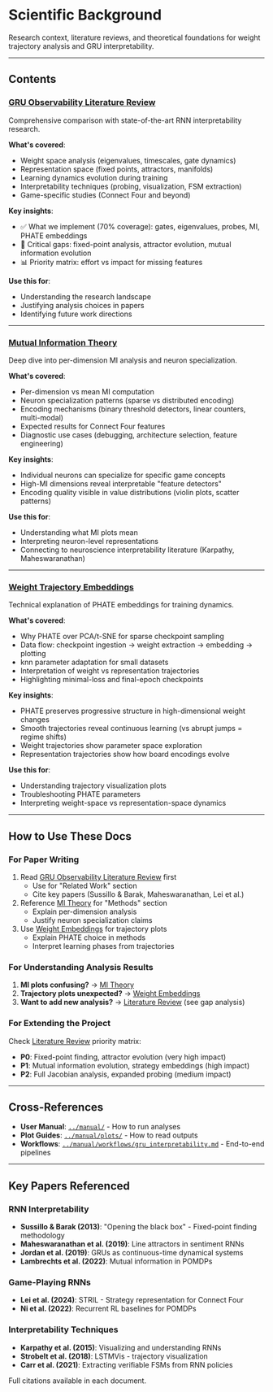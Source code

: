 # Scientific Background

Research context, literature reviews, and theoretical foundations for weight trajectory analysis and GRU interpretability.

---

## Contents

### [GRU Observability Literature Review](./gru_observability_literature.md)
Comprehensive comparison with state-of-the-art RNN interpretability research.

**What's covered**:
- Weight space analysis (eigenvalues, timescales, gate dynamics)
- Representation space (fixed points, attractors, manifolds)
- Learning dynamics evolution during training
- Interpretability techniques (probing, visualization, FSM extraction)
- Game-specific studies (Connect Four and beyond)

**Key insights**:
- ✅ What we implement (70% coverage): gates, eigenvalues, probes, MI, PHATE embeddings
- 🔴 Critical gaps: fixed-point analysis, attractor evolution, mutual information evolution
- 📊 Priority matrix: effort vs impact for missing features

**Use this for**:
- Understanding the research landscape
- Justifying analysis choices in papers
- Identifying future work directions

---

### [Mutual Information Theory](./mutual_information_theory.md)
Deep dive into per-dimension MI analysis and neuron specialization.

**What's covered**:
- Per-dimension vs mean MI computation
- Neuron specialization patterns (sparse vs distributed encoding)
- Encoding mechanisms (binary threshold detectors, linear counters, multi-modal)
- Expected results for Connect Four features
- Diagnostic use cases (debugging, architecture selection, feature engineering)

**Key insights**:
- Individual neurons can specialize for specific game concepts
- High-MI dimensions reveal interpretable "feature detectors"
- Encoding quality visible in value distributions (violin plots, scatter patterns)

**Use this for**:
- Understanding what MI plots mean
- Interpreting neuron-level representations
- Connecting to neuroscience interpretability literature (Karpathy, Maheswaranathan)

---

### [Weight Trajectory Embeddings](./weight_embeddings_theory.md)
Technical explanation of PHATE embeddings for training dynamics.

**What's covered**:
- Why PHATE over PCA/t-SNE for sparse checkpoint sampling
- Data flow: checkpoint ingestion → weight extraction → embedding → plotting
- knn parameter adaptation for small datasets
- Interpretation of weight vs representation trajectories
- Highlighting minimal-loss and final-epoch checkpoints

**Key insights**:
- PHATE preserves progressive structure in high-dimensional weight changes
- Smooth trajectories reveal continuous learning (vs abrupt jumps = regime shifts)
- Weight trajectories show parameter space exploration
- Representation trajectories show how board encodings evolve

**Use this for**:
- Understanding trajectory visualization plots
- Troubleshooting PHATE parameters
- Interpreting weight-space vs representation-space dynamics

---

## How to Use These Docs

### For Paper Writing
1. Read [GRU Observability Literature Review](./gru_observability_literature.md) first
   - Use for "Related Work" section
   - Cite key papers (Sussillo & Barak, Maheswaranathan, Lei et al.)
2. Reference [MI Theory](./mutual_information_theory.md) for "Methods" section
   - Explain per-dimension analysis
   - Justify neuron specialization claims
3. Use [Weight Embeddings](./weight_embeddings_theory.md) for trajectory plots
   - Explain PHATE choice in methods
   - Interpret learning phases from trajectories

### For Understanding Analysis Results
1. **MI plots confusing?** → [MI Theory](./mutual_information_theory.md)
2. **Trajectory plots unexpected?** → [Weight Embeddings](./weight_embeddings_theory.md)
3. **Want to add new analysis?** → [Literature Review](./gru_observability_literature.md) (see gap analysis)

### For Extending the Project
Check [Literature Review](./gru_observability_literature.md) priority matrix:
- **P0**: Fixed-point finding, attractor evolution (very high impact)
- **P1**: Mutual information evolution, strategy embeddings (high impact)
- **P2**: Full Jacobian analysis, expanded probing (medium impact)

---

## Cross-References

- **User Manual**: [`../manual/`](../manual/) - How to run analyses
- **Plot Guides**: [`../manual/plots/`](../manual/plots/) - How to read outputs
- **Workflows**: [`../manual/workflows/gru_interpretability.md`](../manual/workflows/gru_interpretability.md) - End-to-end pipelines

---

## Key Papers Referenced

### RNN Interpretability
- **Sussillo & Barak (2013)**: "Opening the black box" - Fixed-point finding methodology
- **Maheswaranathan et al. (2019)**: Line attractors in sentiment RNNs
- **Jordan et al. (2019)**: GRUs as continuous-time dynamical systems
- **Lambrechts et al. (2022)**: Mutual information in POMDPs

### Game-Playing RNNs
- **Lei et al. (2024)**: STRIL - Strategy representation for Connect Four
- **Ni et al. (2022)**: Recurrent RL baselines for POMDPs

### Interpretability Techniques
- **Karpathy et al. (2015)**: Visualizing and understanding RNNs
- **Strobelt et al. (2018)**: LSTMVis - trajectory visualization
- **Carr et al. (2021)**: Extracting verifiable FSMs from RNN policies

Full citations available in each document.
